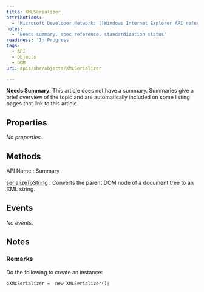 ```yaml
---
title: XMLSerializer
attributions:
  - 'Microsoft Developer Network: [[Windows Internet Explorer API reference](http://msdn.microsoft.com/en-us/library/ie/hh828809%28v=vs.85%29.aspx) Article]'
notes:
  - 'Needs summary, spec reference, standardization status'
readiness: 'In Progress'
tags:
  - API
  - Objects
  - DOM
uri: apis/xhr/objects/XMLSerializer

---
```

**Needs Summary**: This article does not have a summary. Summaries give a brief overview of the topic and are automatically included on some listing pages that link to this article.

## <span>Properties</span>

*No properties.*

## <span>Methods</span>

API Name
:   Summary

[serializeToString](/apis/xhr/methods/serializeToString)
:   Converts the parent DOM node of a document tree to an XML string.

## <span>Events</span>

*No events.*

## <span>Notes</span>

### <span>Remarks</span>

Do the following to create an instance:

    oXMLSerializer =  new XMLSerializer();
